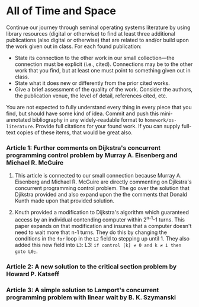 # All of Time and Space

Continue our journey through seminal operating systems literature by using library resources (digital or otherwise) to find at least three additional publications (also digital or otherwise) that are related to and/or build upon the work given out in class. For each found publication:

* State its connection to the other work in our small collection—the connection must be explicit (i.e., cited). Connections may be to the other work that you find, but at least one must point to something given out in class.
* State what it does new or differently from the prior cited works.
* Give a brief assessment of the quality of the work. Consider the authors, the publication venue, the level of detail, references cited, etc.

You are not expected to fully understand every thing in every piece that you find, but should have some kind of idea.
Commit and push this mini-annotated bibliography in any widely-readable format to `homework/os-literature`. Provide full citations for your found work. If you can supply full-text copies of these items, that would be great also.

### Article 1: Further comments on Dijkstra's concurrent programming control problem by Murray A. Eisenberg and Michael R. McGuire

1. This article is connected to our small connection because Murray A. Eisenberg and Michael R. McGuire are directly commenting on Djikstra's concurrent programming control problem. The go over the solution that Djikstra provided and also expand upon the the comments that Donald Kunth made upon that provided solution.

2. Knuth provided a modification to Dijkstra's algorithm which guaranteed access by an individual contending computer within 2<sup>n-1</sup>-1 turns. This paper expands on that modification and insures that a computer doesn't need to wait more that n-1 turns. They do this by changing the conditions in the `for` loop in the `L2` field to stepping up until 1. They also added this new field into `L3`: L3: `if control [k] ≠ 0 and k ≠ i then goto L0;`.

### Article 2: A new solution to the critical section problem by Howard P. Katseff

### Article 3: A simple solution to Lamport's concurrent programming problem with linear wait by B. K. Szymanski